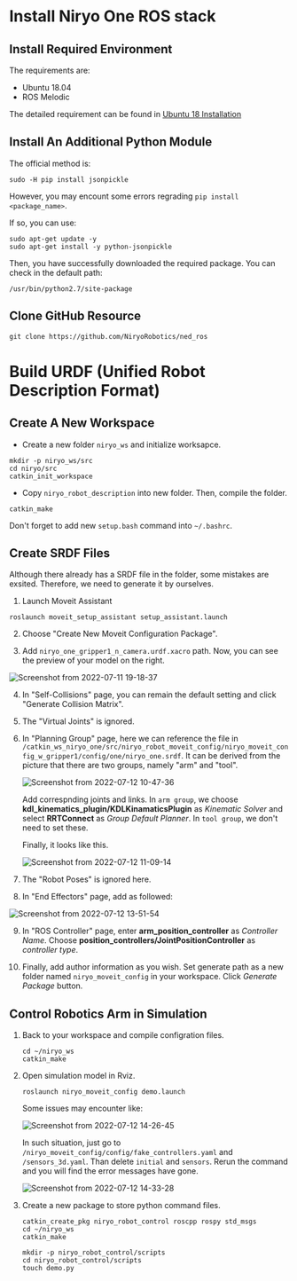 # Install Niryo One ROS stack

## Install Required Environment
The requirements are:
  * Ubuntu 18.04
  * ROS Melodic

The detailed requirement can be found in [Ubuntu 18 Installation](https://docs.niryo.com/dev/ros/v4.1.0/en/source/installation/ubuntu_18.html)

## Install An Additional Python Module

The official method is:

```
sudo -H pip install jsonpickle
```

However, you may encount some errors regrading `pip install <package_name>`.

If so, you can use:

```
sudo apt-get update -y
sudo apt-get install -y python-jsonpickle
```

Then, you have successfully downloaded the required package. You can check in the default path:

```
/usr/bin/python2.7/site-package
```

## Clone GitHub Resource


```
git clone https://github.com/NiryoRobotics/ned_ros
```

# Build URDF (Unified Robot Description Format)

## Create A New Workspace

+ Create a new folder `niryo_ws` and initialize worksapce.

 ```
 mkdir -p niryo_ws/src
 cd niryo/src
 catkin_init_workspace
 ```

+ Copy `niryo_robot_description` into new folder.
  Then, compile the folder.

 ```
 catkin_make
 ```

Don't forget to add new `setup.bash` command into `~/.bashrc`.

## Create SRDF Files
Although there already has a SRDF file in the folder, some mistakes are exsited. Therefore, we need to generate it by ourselves.
1. Launch Moveit Assistant

 ```
 roslaunch moveit_setup_assistant setup_assistant.launch
 ```
 
2. Choose "Create New Moveit Configuration Package".

3. Add `niryo_one_gripper1_n_camera.urdf.xacro` path.
   Now, you can see the preview of your model on the right.
   
  ![Screenshot from 2022-07-11 19-18-37](https://user-images.githubusercontent.com/45569291/178341842-8dc09c43-1394-4f9a-9409-04f538da4490.png)
  
4. In "Self-Collisions" page, you can remain the default setting and click "Generate Collision Matrix".

5. The "Virtual Joints" is ignored.

6. In "Planning Group" page, here we can reference the file in `/catkin_ws_niryo_one/src/niryo_robot_moveit_config/niryo_moveit_config_w_gripper1/config/one/niryo_one.srdf`. It can be derived from the picture that there are two groups, namely "arm" and "tool".

   ![Screenshot from 2022-07-12 10-47-36](https://user-images.githubusercontent.com/45569291/178473466-7191b888-807e-4919-bd32-5ab1eaa19bab.png)
   
   
   Add correspnding joints and links. In `arm group`, we choose **kdl_kinematics_plugin/KDLKinamaticsPlugin** as *Kinematic Solver* and select **RRTConnect** as *Group Default Planner*. In `tool group`, we don't need to set these.
   
   Finally, it looks like this.
   
   ![Screenshot from 2022-07-12 11-09-14](https://user-images.githubusercontent.com/45569291/178476800-7b4cdecb-7d88-4d92-ad56-571de586992f.png)

7. The "Robot Poses" is ignored here.

8. In "End Effectors" page, add as followed:

  ![Screenshot from 2022-07-12 13-51-54](https://user-images.githubusercontent.com/45569291/178506434-e7d69734-7bfc-4666-84d7-38341fce1429.png)

9. In "ROS Controller" page, enter **arm_position_controller** as *Controller Name*. Choose **position_controllers/JointPositionController** as *controller type*.

10. Finally, add author information as you wish. Set generate path as a new folder named `niryo_moveit_config` in your workspace. Click *Generate Package* button.


## Control Robotics Arm in Simulation
1. Back to your workspace and compile configration files.

   ```
   cd ~/niryo_ws
   catkin_make
   ```

2. Open simulation model in Rviz.

   ```
   roslaunch niryo_moveit_config demo.launch
   ```
   
   Some issues may encounter like:
   
   ![Screenshot from 2022-07-12 14-26-45](https://user-images.githubusercontent.com/45569291/178514056-89bba968-0b8f-478e-86c5-d1a324fcc5da.png)
   
   In such situation, just go to `/niryo_moveit_config/config/fake_controllers.yaml` and `/sensors_3d.yaml`. Than delete `initial` and `sensors`. Rerun the command and you will find the error messages have gone.

   ![Screenshot from 2022-07-12 14-33-28](https://user-images.githubusercontent.com/45569291/178515532-caa49972-4b65-44cd-a63c-e89b161c0bab.png)
   
3. Create a new package to store python command files.
   
   ```
   catkin_create_pkg niryo_robot_control roscpp rospy std_msgs
   cd ~/niryo_ws
   catkin_make
   
   mkdir -p niryo_robot_control/scripts
   cd niryo_robot_control/scripts
   touch demo.py
   ```

